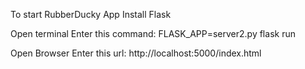 To start RubberDucky App
Install Flask

Open terminal
  Enter this command:
  FLASK_APP=server2.py flask run

Open Browser
  Enter this url:
  http://localhost:5000/index.html

